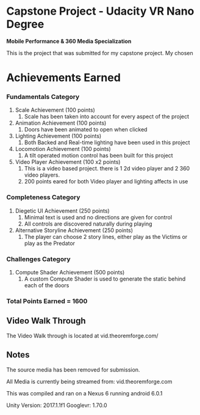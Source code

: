 # Capstone Project - Udacity VR Nano Degree

**Mobile Performance & 360 Media Specialization**

This is the project that was submitted for my capstone project. My chosen

# Achievements Earned

### Fundamentals Category

1. Scale Achievement (100 points)
   1. Scale has been taken into account for every aspect of the project
2. Animation Achievement (100 points)
   1. Doors have been animated to open when clicked
3. Lighting Achievement (100 points)
   1. Both Backed and Real-time lighting have been used in this project 
4. Locomotion Achievement (100 points)
   1. A tilt operated motion control has been built for this project
5. Video Player Achievement (100 x2 points)
   1. This is a video based project. there is 1 2d video player and 2 360 video players.
   2. 200 points eared for both Video player and lighting affects in use

### Completeness Category

1. Diegetic UI Achievement (250 points)
   1. Minimal text is used and no directions are given for control
   2. All controls are discovered naturally during playing
2. Alternative Storyline Achievement (250 points)
   1. The player can choose 2 story lines, either play as the Victims or play as the Predator

### Challenges Category

1. Compute Shader Achievement (500 points)
   1. A custom Compute Shader is used to generate the static behind each of the doors

### Total Points Earned = 1600

## Video Walk Through

The Video Walk through is located at vid.theoremforge.com/

## Notes

The source media has been removed for submission.

All Media is currently being streamed from: vid.theoremforge.com

This was compiled and ran on a Nexus 6 running android 6.0.1

Unity Version: 2017.1.1f1
Googlevr: 1.70.0